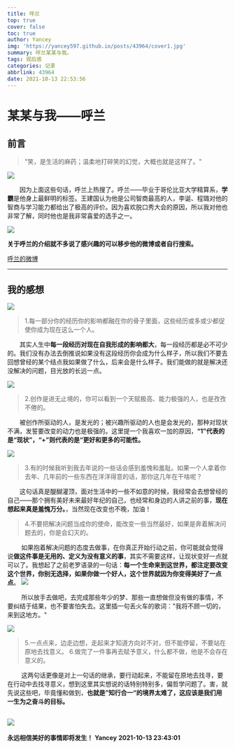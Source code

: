 ```yaml
---
title: 呼兰
top: true
cover: false
toc: true
author: Yancey
img: 'https://yancey597.github.io/posts/43964/cover1.jpg'
summary: 呼兰某某与我。
tags: 观后感
categories: 记录
abbrlink: 43964
date: 2021-10-13 22:53:56
---
```

# 某某与我——呼兰

## 前言
> "笑，是生活的麻药；温柔地打碎笑的幻觉，大概也就是这样了。"

<img src="https://yancey597.github.io/posts/43964/1.jpg#pic_center"></img>

&emsp;&emsp;因为上面这些句话，呼兰上热搜了。呼兰——毕业于哥伦比亚大学精算系，**学霸**是他身上最鲜明的标签。王建国认为他是公司智商最高的人，李诞、程璐对他的智商与学习能力都给出了极高的评价。因为喜欢脱口秀大会的原因，所以我对他也非常了解，同时他也是我非常喜爱的选手之一。

  <img src="https://yancey597.github.io/posts/43964/cover.jpg#pic_center"></img>

  **关于呼兰的介绍就不多说了感兴趣的可以移步他的微博或者自行搜索。**

  [呼兰的微博](https://weibo.com/u/1794698917)

---
## 我的感想
<img src="https://yancey597.github.io/posts/43964/cover1.jpg#pic_center"></img>

>1.每一部分你的经历你的影响都融在你的骨子里面，这些经历或多或少都促使你成为现在这么一个人。

&emsp;&emsp;其实人生中**每一段经历对现在自我形成的影响都大**，每一段经历都是必不可少的。我们没有办法去倒推说如果没有这段经历你会成为什么样子，所以我们不要去回想曾经的某个结点我如果做了什么，后来会是什么样子。我们能做的就是解决还没解决的问题，目光放的长远一点。

<img src="https://yancey597.github.io/posts/43964/2.jpg#pic_center"></img>

>2.创作是进无止境的，你可以看到一个天赋极高、能力极强的人，也是孜孜不倦的。

&emsp;&emsp;被创作所驱动的人，是发光的；被兴趣所驱动的人也是会发光的，那种对现状不满，发誓要改变的动力也是极强的。这里提一个我喜欢一加的原因，**“1”代表的是“现状”，“+”则代表的是“更好和更多的可能性。**

<img src="https://yancey597.github.io/posts/43964/oneplus.jpg#pic_center"></img>

>3.有的时候我听到我去年说的一些话会感到羞愧和羞耻。如果一个人拿着你去年、几年前的一些东西在洋洋得意的话，那你这几年在干啥呢？

&emsp;&emsp;这句话真是醍醐灌顶，面对生活中的一些不如意的时候，我经常会去想曾经的自己——那个拥有美好未来最好年纪的自己，也经常和身边的人讲之前的事，**现在想起来真是羞愧万分。**，当然现在改变也不晚，加油！

>4.不要把解决问题当成你的使命，能改变一些当然最好，如果是奔着解决问题去的，你是会幻灭的。

&emsp;&emsp; 如果抱着解决问题的态度去做事，在你真正开始行动之前，你可能就会觉得说**做这件事是无用的、定义为没有意义的事**，其实不需要这样，让现状变好一点就可以了。我想起了之前老罗语录的一句话：**每一个生命来到这世界，都注定要改变这个世界，你别无选择，如果你做一个好人，这个世界就因为你变得美好了一点点**。
<img src="https://yancey597.github.io/posts/43964/lyh.jpg#pic_center"></img>

&emsp;&emsp; 所以放手去做吧，去完成那些年少的梦、那些一直想做但没有做的事情，不要纠结于结果，也不要害怕失去。这里插一句丢火车的歌词："我将不顾一切的，来到这地方。"

<img src="https://yancey597.github.io/posts/43964/dhc.jpg#pic_center"></img>


>5.一点点来，边走边想，走起来才知道方向对不对，但不能停留，不要站在原地去找意义。
>6.做完了一件事再去赋予意义，什么都不做，他是不会存在意义的。

&emsp;&emsp; 这两句话更像是对上一句话的继承，要行动起来，不能留在原地去找寻，要在行动中去找寻意义，想到这里其实想说的话特别特别多，偏哲学问题了。害，就先说这些吧，毕竟懂和做到，**也就是”知行合一“的境界太难了，这应该是我们用一生为之奋斗的目标。**

<img src="https://yancey597.github.io/posts/43964/jy.jpg#pic_center"></img>
---

**永远相信美好的事情即将发生！**
**Yancey**
**2021-10-13 23:43:01**



